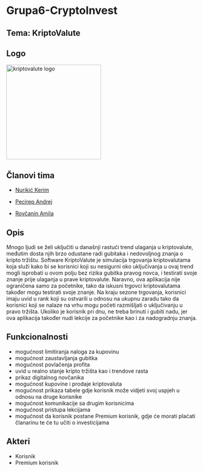 # Grupa6-CryptoInvest

 

## Tema: KriptoValute

 

## Logo 

<img width="250" alt="kriptovalute logo" src="https://user-images.githubusercontent.com/73299629/111974785-1f84f480-8b00-11eb-81a5-a60f70db724c.png">

## Članovi tima 

* [Nurikić Kerim](https://github.com/KerimNurikicETF)

* [Pecirep Andrej](https://github.com/apecirep1) 

* [Rovčanin Amila](https://github.com/arovcanin1)

 ## Opis
 
 Mnogo ljudi se želi uključiti u današnji rastući trend ulaganja u kriptovalute, međutim dosta njih brzo odustane radi gubitaka i nedovoljnog znanja o kripto tržištu. Software KriptoValute je simulacija trgovanja kriptovalutama koja služi kako bi se korisnici koji su nesigurni oko uključivanja u ovaj trend mogli isprobati u ovom polju bez rizika gubitka pravog novca, i testirati svoje znanje prije ulaganja u prave kriptovalute. Naravno, ova aplikacija nije ograničena samo za početnike, tako da iskusni trgovci kriptovalutama također mogu testirati svoje znanje. Na kraju sezone trgovanja, korisnici imaju uvid u rank koji su ostvarili u odnosu na ukupnu zaradu tako da korisnici koji se nalaze na vrhu mogu početi razmišljati o uključivanju u pravo tržišta. Ukoliko je korisnik pri dnu, ne treba brinuti i gubiti nadu, jer ova aplikacija također nudi lekcije za početnike kao i za nadogradnju znanja. 
 
 ## Funkcionalnosti 
 
 * mogućnost limitiranja naloga za kupovinu 
 * mogućnost zaustavljanja gubitka
 * mogućnost povlačenja profita 
 * uvid u realno stanje kripto tržišta kao i trendove rasta
 * prikaz digitalnog novčanika  
 * mogućnost kupovine i prodaje kriptovaluta
 * mogućnost prikaza tabele gdje korisnik može vidjeti svoj uspjeh u odnosu na druge korisnike
 * mogućnost komunikacije sa drugim korisnicima
 * mogućnost pristupa lekcijama 
 * mogućnost da korisnik postane Premium korisnik, gdje će morati plaćati članarinu te će tu učiti o investicijama

 
 ## Akteri 
 - Korisnik 
 - Premium korisnik
